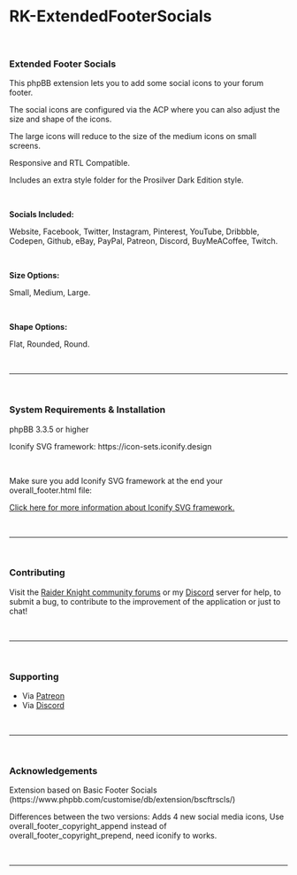 # RK-ExtendedFooterSocials
<br>
<h3>Extended Footer Socials</h3>
<p>This phpBB extension lets you to add some social icons to your forum footer.</p>
<p>The social icons are configured via the ACP where you can also adjust the size and shape of the icons.</p>
<p>The large icons will reduce to the size of the medium icons on small screens.</p>
<p>Responsive and RTL Compatible.</p>
<p>Includes an extra style folder for the Prosilver Dark Edition style.</p>
<br>
<p><strong>Socials Included:</strong></p>
<p>Website, Facebook, Twitter, Instagram, Pinterest, YouTube, Dribbble, Codepen, Github, eBay, PayPal, Patreon, Discord, BuyMeACoffee, Twitch.</p>
<br>
<p><strong>Size Options:</strong></p>
<p>Small, Medium, Large.</p>
<br>
<p><strong>Shape Options:</strong></p>
<p>Flat, Rounded, Round.</p>
<br>
<hr>
<br>
<h3>System Requirements & Installation</h3>
<p>phpBB 3.3.5 or higher</p>
<p>Iconify SVG framework: https://icon-sets.iconify.design</p>
<br>
<p>Make sure you add Iconify SVG framework at the end your overall_footer.html file:</p>
<p><script src="https://code.iconify.design/2/2.2.1/iconify.min.js"></script></p>
<p><a href="https://docs.iconify.design/icon-components/svg-framework/">Click here for more information about Iconify SVG framework.</a></p>
<br>
<hr>
<br>
<h3>Contributing</h3>
<p>Visit the <a href="https://lifeplay.site">Raider Knight community forums</a> or my <a href="https://discord.gg/d3U9E2wb4Y">Discord</a> server for help, to submit a bug, to contribute to the improvement of the application or just to chat!</p>
<br>
<hr>
<br>
<h3>Supporting</h3>
<ul>
<li>Via <a href="https://www.patreon.com/raiderknight">Patreon</a></li>
<li>Via <a href="https://www.buymeacoffee.com/raiderknight">Discord</a></li>
</ul>
<br>
<hr>
<br>
<h3>Acknowledgements</h3>
<p>Extension based on Basic Footer Socials (https://www.phpbb.com/customise/db/extension/bscftrscls/)</p>
<p>Differences between the two versions: Adds 4 new social media icons, Use overall_footer_copyright_append instead of overall_footer_copyright_prepend, need iconify to works.</p>
<br>
<hr>
<br>